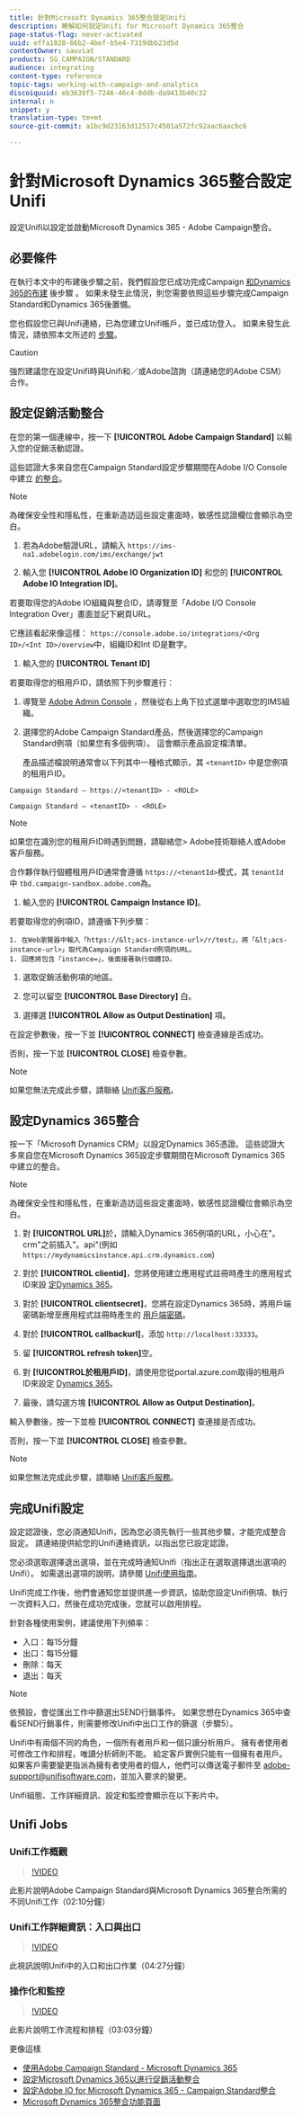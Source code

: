 ```yaml
---
title: 針對Microsoft Dynamics 365整合設定Unifi
description: 瞭解如何設定Unifi for Microsoft Dynamics 365整合
page-status-flag: never-activated
uuid: effa1028-66b2-4bef-b5e4-7319dbb23d5d
contentOwner: sauviat
products: SG_CAMPAIGN/STANDARD
audience: integrating
content-type: reference
topic-tags: working-with-campaign-and-analytics
discoiquuid: eb3639f5-7246-46c4-8ddb-da9413b40c32
internal: n
snippet: y
translation-type: tm+mt
source-git-commit: a1bc9d23163d12517c4501a572fc92aac6aacbc6

---
```




# 針對Microsoft Dynamics 365整合設定Unifi

設定Unifi以設定並啟動Microsoft Dynamics 365 - Adobe Campaign整合。

## 必要條件

在執行本文中的布建後步驟之前，我們假設您已成功完成Campaign [和Dynamics 365的布建](../../integrating/using/configure-adobe-io-for-ms-dynamic.md) 後步驟 [](../../integrating/using/configure-microsoft-dynamics-365-for-campaign-integration.md)。  如果未發生此情況，則您需要依照這些步驟完成Campaign Standard和Dynamics 365後置備。

您也假設您已與Unifi連絡，已為您建立Unifi帳戶，並已成功登入。  如果未發生此情況，請依照本文所述的 [步驟](../../integrating/using/working-with-campaign-standard-and-microsoft-dynamics-365.md)。

>[!CAUTION]
>
>強烈建議您在設定Unifi時與Unifi和／或Adobe諮詢（請連絡您的Adobe CSM）合作。

## 設定促銷活動整合

在您的第一個連線中，按一下 **[!UICONTROL Adobe Campaign Standard]** 以輸入您的促銷活動認證。

這些認證大多來自您在Campaign Standard設定步驟期間在Adobe I/O Console中建立 [的整合](../../integrating/using/configure-adobe-io-for-ms-dynamic.md)。

>[!NOTE]
>
>為確保安全性和隱私性，在重新造訪這些設定畫面時，敏感性認證欄位會顯示為空白。

1. 若為Adobe驗證URL，請輸入 `https://ims-na1.adobelogin.com/ims/exchange/jwt`

1. 輸入您 **[!UICONTROL Adobe IO Organization ID]** 和您的 **[!UICONTROL Adobe IO Integration ID]**。

若要取得您的Adobe IO組織與整合ID，請導覽至「Adobe I/O Console Integration Over」畫面並記下網頁URL。

它應該看起來像這樣： `https://console.adobe.io/integrations/<Org ID>/<Int ID>/overview`中，組織ID和Int ID是數字。

1. 輸入您的 **[!UICONTROL Tenant ID]**

若要取得您的租用戶ID，請依照下列步驟進行：

1. 導覽至 [Adobe Admin Console](https://adminconsole.adobe.com/) ，然後從右上角下拉式選單中選取您的IMS組織。
1. 選擇您的Adobe Campaign Standard產品，然後選擇您的Campaign Standard例項（如果您有多個例項）。  這會顯示產品設定檔清單。

   產品描述檔說明通常會以下列其中一種格式顯示，其 `<tenantID>` 中是您例項的租用戶ID。

`Campaign Standard – https://<tenantID> - <ROLE>`

`Campaign Standard – <tenantID> - <ROLE>`

>[!NOTE]
>
>如果您在識別您的租用戶ID時遇到問題，請聯絡您> Adobe技術聯絡人或Adobe客戶服務。
>
>合作夥伴執行個體租用戶ID通常會遵循 `https://<tenantId>`模式，其 `tenantId` 中 `tbd.campaign-sandbox.adobe.com`為。

1. 輸入您的 **[!UICONTROL Campaign Instance ID]**。

若要取得您的例項ID，請遵循下列步驟：

    1. 在Web瀏覽器中輸入「https://&lt;acs-instance-url>/r/test」，將「&lt;acs-instance-url>」取代為Campaign Standard例項的URL。
    1. 回應將包含「instance=」，後面接著執行個體ID。

1. 選取促銷活動例項的地區。

1. 您可以留空 **[!UICONTROL Base Directory]** 白。

1. 選擇選 **[!UICONTROL Allow as Output Destination]** 項。

在設定參數後，按一下並 **[!UICONTROL CONNECT]** 檢查連線是否成功。

否則，按一下並 **[!UICONTROL CLOSE]** 檢查參數。

>[!NOTE]
>
>如果您無法完成此步驟，請聯絡 [Unifi客戶服務](mailto:support@unifisoftware.atlassian.net)。

## 設定Dynamics 365整合

按一下「Microsoft Dynamics CRM」以設定Dynamics 365憑證。 這些認證大多來自您在Microsoft Dynamics 365設定步驟期間在Microsoft Dynamics 365中建立的整合。

>[!NOTE]
>
>為確保安全性和隱私性，在重新造訪這些設定畫面時，敏感性認證欄位會顯示為空白。

1. 對 **[!UICONTROL URL]**&#x200B;於，請輸入Dynamics 365例項的URL，小心在&quot;。crm&quot;之前插入&quot;。api&quot;(例如 `https://mydynamicsinstance.api.crm.dynamics.com`)

1. 對於 **[!UICONTROL clientid]**，您將使用建立應用程式註冊時產生的應用程式ID來設 [定Dynamics 365](../../integrating/using/configure-microsoft-dynamics-365-for-campaign-integration.md)。

1. 對於 **[!UICONTROL clientsecret]**，您將在設定Dynamics 365時，將用戶端密碼新增至應用程式註冊時產生的 [用戶端密碼](../../integrating/using/configure-microsoft-dynamics-365-for-campaign-integration.md)。

1. 對於 **[!UICONTROL callbackurl]**，添加 `http://localhost:33333`。

1. 留 **[!UICONTROL refresh token]**&#x200B;空。

1. 對 **[!UICONTROL於租用戶ID]**，請使用您從portal.azure.com取得的租用戶ID來設定 [Dynamics 365](../../integrating/using/configure-microsoft-dynamics-365-for-campaign-integration.md)。

1. 最後，請勾選方塊 **[!UICONTROL Allow as Output Destination]**。

輸入參數後，按一下並檢 **[!UICONTROL CONNECT]** 查連接是否成功。

否則，按一下並 **[!UICONTROL CLOSE]** 檢查參數。

>[!NOTE]
>
>如果您無法完成此步驟，請聯絡 [Unifi客戶服務](mailto:support@unifisoftware.atlassian.net)。

## 完成Unifi設定

設定認證後，您必須通知Unifi，因為您必須先執行一些其他步驟，才能完成整合設定。  請連絡提供給您的Unifi連絡資訊，以指出您已設定認證。

您必須選取選擇退出選項，並在完成時通知Unifi（指出正在選取選擇退出選項的Unifi）。  如需退出選項的說明，請參閱 [Unifi使用指南](https://drive.google.com/drive/folders/16seHF45e6bFxHX15zWLqFLEXymCuA_wn)。

Unifi完成工作後，他們會通知您並提供進一步資訊，協助您設定Unifi例項、執行一次資料入口，然後在成功完成後，您就可以啟用排程。

針對各種使用案例，建議使用下列頻率：

* 入口：每15分鐘
* 出口：每15分鐘
* 刪除：每天
* 退出：每天

>[!NOTE]
>
>依預設，會從匯出工作中篩選出SEND行銷事件。  如果您想在Dynamics 365中查看SEND行銷事件，則需要修改Unifi中出口工作的篩選（步驟5）。

Unifi中有兩個不同的角色，一個所有者用戶和一個只讀分析用戶。 擁有者使用者可修改工作和排程，唯讀分析師則不能。  給定客戶實例只能有一個擁有者用戶。  如果客戶需要變更指派為擁有者使用者的個人，他們可以傳送電子郵件至 [adobe-support@unifisoftware.com](mailto:adobe-support@unifisoftware.com)，並加入要求的變更。

Unifi組態、工作詳細資訊、設定和監控會顯示在以下影片中。

## Unifi Jobs

### Unifi工作概觀

>[!VIDEO](https://video.tv.adobe.com/v/27392)

此影片說明Adobe Campaign Standard與Microsoft Dynamics 365整合所需的不同Unifi工作（02:10分鐘）

### Unifi工作詳細資訊：入口與出口

>[!VIDEO](https://video.tv.adobe.com/v/27396)

此視訊說明Unifi中的入口和出口作業（04:27分鐘）

### 操作化和監控

>[!VIDEO](https://video.tv.adobe.com/v/27391)

此影片說明工作流程和排程（03:03分鐘）

更像這樣
* [使用Adobe Campaign Standard - Microsoft Dynamics 365](../../integrating/using/working-with-campaign-standard-and-microsoft-dynamics-365.md)
* [設定Microsoft Dynamics 365以進行促銷活動整合](../../integrating/using/configure-microsoft-dynamics-365-for-campaign-integration.md)
* [設定Adobe IO for Microsoft Dynamics 365 - Campaign Standard整合](../../integrating/using/configure-adobe-io-for-ms-dynamic.md)
* [Microsoft Dynamics 365整合功能頁面](https://helpx.adobe.com/campaign/kt/acs/using/acs-ms-dynamics-crm-connector-tutorial.html)